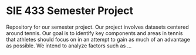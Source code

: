 # SIE 433 Semester Project
Repository for our semester project. Our project involves datasets centered around tennis. Our goal is to identify key components and areas in tennis that athletes should focus on in an attempt to gain as much of an advantage as possible. We intend to analyze factors such as ...